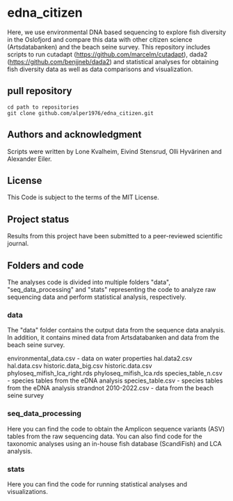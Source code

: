 # edna_citizen

Here, we use environmental DNA based sequencing to explore fish diversity in the Oslofjord and compare this data with other citizen science (Artsdatabanken) and the beach seine survey. This repository includes scripts to run cutadapt (https://github.com/marcelm/cutadapt), dada2 (https://github.com/benjjneb/dada2) and statistical analyses for obtaining fish diversity data as well as data comparisons and visualization.

## pull repository

```
cd path to repositories
git clone github.com/alper1976/edna_citizen.git
```

## Authors and acknowledgment
Scripts were written by Lone Kvalheim, Eivind Stensrud, Olli Hyvärinen and Alexander Eiler.

## License
This Code is subject to the terms of the MIT License. 

## Project status
Results from this project have been submitted to a peer-reviewed scientific journal.

## Folders and code
The analyses code is divided into multiple folders "data", "seq_data_processing" and "stats" representing the code to analyze raw sequencing data and perform statistical analysis, respectively.

### data
The "data" folder contains the output data from the sequence data analysis. In addition, it contains mined data from Artsdatabanken and data from the beach seine survey.

environmental_data.csv - data on water properties
hal.data2.csv
hal.data.csv
historic.data_big.csv
historic.data.csv
phyloseq_mifish_lca_right.rds
phyloseq_mifish_lca.rds
species_table_n.csv - species tables from the eDNA analysis
species_table.csv - species tables from the eDNA analysis
strandnot 2010-2022.csv - data from the beach seine survey

### seq_data_processing
Here you can find the code to obtain the Amplicon sequence variants (ASV) tables from the raw sequencing data. You can also find code for the taxonomic analyses using an in-house fish database (ScandiFish) and LCA analysis.

### stats
Here you can find the code for running statistical analyses and visualizations.
